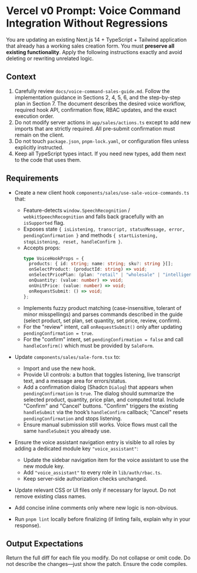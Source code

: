 # Vercel v0 Prompt: Voice Command Integration Without Regressions

You are updating an existing Next.js 14 + TypeScript + Tailwind application that already has a working sales creation form. You must **preserve all existing functionality**. Apply the following instructions exactly and avoid deleting or rewriting unrelated logic.

## Context
1. Carefully review `docs/voice-command-sales-guide.md`. Follow the implementation guidance in Sections 2, 4, 5, 6, and the step-by-step plan in Section 7. The document describes the desired voice workflow, required hook API, confirmation flow, RBAC updates, and the exact execution order.
2. Do not modify server actions in `app/sales/actions.ts` except to add new imports that are strictly required. All pre-submit confirmation must remain on the client.
3. Do not touch `package.json`, `pnpm-lock.yaml`, or configuration files unless explicitly instructed.
4. Keep all TypeScript types intact. If you need new types, add them next to the code that uses them.

## Requirements
- Create a new client hook `components/sales/use-sale-voice-commands.ts` that:
  - Feature-detects `window.SpeechRecognition` / `webkitSpeechRecognition` and falls back gracefully with an `isSupported` flag.
  - Exposes state `{ isListening, transcript, statusMessage, error, pendingConfirmation }` and methods `{ startListening, stopListening, reset, handleConfirm }`.
  - Accepts props:
    ```ts
    type VoiceHookProps = {
      products: { id: string; name: string; sku?: string }[];
      onSelectProduct: (productId: string) => void;
      onSelectPricePlan: (plan: "retail" | "wholesale" | "intelligent_match") => void;
      onQuantity: (value: number) => void;
      onUnitPrice: (value: number) => void;
      onRequestSubmit: () => void;
    };
    ```
  - Implements fuzzy product matching (case-insensitive, tolerant of minor misspellings) and parses commands described in the guide (select product, set plan, set quantity, set price, review, confirm).
  - For the "review" intent, call `onRequestSubmit()` only after updating `pendingConfirmation = true`.
  - For the "confirm" intent, set `pendingConfirmation = false` and call `handleConfirm()` which must be provided by `SaleForm`.

- Update `components/sales/sale-form.tsx` to:
  - Import and use the new hook.
  - Provide UI controls: a button that toggles listening, live transcript text, and a message area for errors/status.
  - Add a confirmation dialog (Shadcn `Dialog`) that appears when `pendingConfirmation` is `true`. The dialog should summarize the selected product, quantity, price plan, and computed total. Include "Confirm" and "Cancel" buttons. "Confirm" triggers the existing `handleSubmit` via the hook’s `handleConfirm` callback; "Cancel" resets `pendingConfirmation` and stops listening.
  - Ensure manual submission still works. Voice flows must call the same `handleSubmit` you already use.

- Ensure the voice assistant navigation entry is visible to all roles by adding a dedicated module key `"voice_assistant"`:
  - Update the sidebar navigation item for the voice assistant to use the new module key.
  - Add `"voice_assistant"` to every role in `lib/auth/rbac.ts`.
  - Keep server-side authorization checks unchanged.

- Update relevant CSS or UI files only if necessary for layout. Do not remove existing class names.
- Add concise inline comments only where new logic is non-obvious.
- Run `pnpm lint` locally before finalizing (if linting fails, explain why in your response).

## Output Expectations
Return the full diff for each file you modify. Do not collapse or omit code. Do not describe the changes—just show the patch. Ensure the code compiles.

